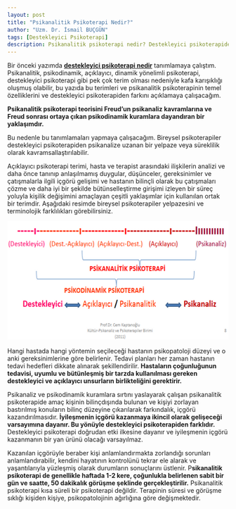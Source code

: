 ```yaml
---
layout: post
title: "Psikanalitik Psikoterapi Nedir?"
author: "Uzm. Dr. İsmail BUÇGÜN"
tags: [Destekleyici Psikoterapi]
description: Psikanalitik psikoterapi nedir? Destekleyici psikoterapiden farkı nedir? Adana'da psikanalitik psikoterapi yapan psikiyatri uzmanı var mıdır? 
---
```


Bir önceki yazımda **[destekleyici psikoterapi nedir](/destekleyici-psikoterapi-nedir)** tanımlamaya çalıştım. Psikanalitik, psikodinamik, açıklayıcı, dinamik yönelimli psikoterapi, destekleyici psikoterapi gibi pek çok terim olması nedeniyle kafa karışıklığı oluşmuş olabilir, bu yazıda bu terimleri ve psikanalitik psikoterapinin temel özelliklerini ve destekleyici psikoterapiden farkını açıklamaya çalışacağım.

**Psikanalitik psikoterapi teorisini Freud’un psikanaliz kavramlarına ve Freud sonrası ortaya çıkan psikodinamik kuramlara dayandıran bir yaklaşımdır.** 

Bu nedenle bu tanımlamaları yapmaya çalışacağım. Bireysel psikoterapiler destekleyici psikoterapiden psikanalize uzanan bir yelpaze veya süreklilik olarak kavramsallaştırılabilir.

Açıklayıcı psikoterapi terimi, hasta ve terapist arasındaki ilişkilerin analizi ve daha önce tanınıp anlaşılmamış duygular, düşünceler, gereksinimler ve çatışmalarla ilgili içgörü gelişimi ve hastanın bilinçli olarak bu çatışmaları çözme ve daha iyi bir şekilde bütünselleştirme girişimi izleyen bir süreç yoluyla kişilik değişimini amaçlayan çeşitli yaklaşımlar için kullanılan ortak bir terimdir. Aşağıdaki resimde bireysel psikoterapiler yelpazesini ve terminolojik farklılıkları görebilirsiniz.

<center><img src="/images/psikoterapileryelpazesi.png" alt="Bireysel Psikoterapiler Yelpazesi" width="600px" height="270px" style="max-width:100%;"/></center>


Hangi hastada hangi yöntemin seçileceği hastanın psikopatoloji düzeyi ve o anki gereksinimlerine göre belirlenir. Tedavi planları her zaman hastanın tedavi hedefleri dikkate alınarak şekillendirilir. **Hastaların çoğunluğunun tedavisi, uyumlu ve bütünleşmiş bir tarzda kullanılması gereken destekleyici ve açıklayıcı unsurların birlikteliğini gerektirir.**

Psikanaliz ve psikodinamik kuramlara sırtını yaslayarak çalışan psikanalitik psikoterapide amaç kişinin bilinçdışında bulunan ve kişiyi zorlayan bastırılmış konuların bilinç düzeyine çıkarılarak farkındalık, içgörü kazandırılmasıdır. **İyileşmenin içgörü kazanmaya ikincil olarak gelişeceği varsayımına dayanır. Bu yönüyle destekleyici psikoterapiden farklıdır.** Destekleyici psikoterapi doğrudan etki ilkesine dayanır ve iyileşmenin içgörü kazanmanın bir yan ürünü olacağı varsayılmaz.

Kazanılan içgörüyle beraber kişi anlamlandırmakta zorlandığı sorunları anlamlandırabilir, kendini hayatının kontrolünü tekrar ele alarak ve yaşantılarıyla yüzleşmiş olarak durumların sonuçlarını üstlenir. P**sikanalitik psikoterapi de genellikle haftada 1-2 kere, çoğunlukla belirlenen sabit bir gün ve saatte, 50 dakikalık görüşme şeklinde gerçekleştirilir.** Psikanalitik psikoterapi kısa süreli bir psikoterapi değildir. Terapinin süresi ve görüşme sıklığı kişiden kişiye, psikopatolojinin ağırlığına göre değişmektedir.
